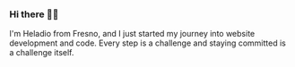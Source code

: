 ### Hi there 👋🏽

I'm Heladio from Fresno, and I just started my journey into website development and code. Every step is a challenge and staying committed is a challenge itself. 

